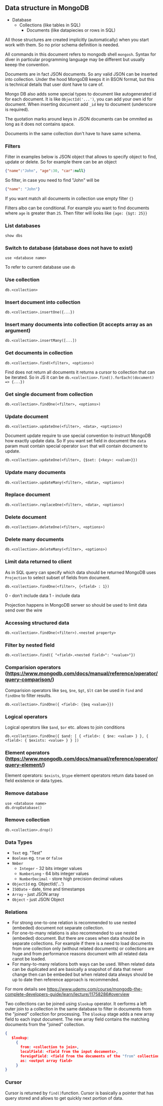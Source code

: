 ## Data structure in MongoDB

- Database
  - Collections (like tables in SQL)
    - Documents (like datapiecies or rows in SQL)

All those structures are created implicitly (automatically) when you start work with them. So no prior schema definition is needed.

All commands in this document refers to mongodb shell `mongosh`. Syntax for diver in particular programming language may be different but usually keeep the convention.

Documents are in fact JSON documents. So any valid JSON can be inserted into collection. Under the hood MongoDB keeps it in BSON format, but this is technical details that user dont have to care of.

Mongo DB also adds some special types to document like autogenerated id for each document. It is like `ObjectId('...')`, you can add your own id for document. When inserting document add `_id` key to document (underscore is required).

The quotation marks around keys in JSON documents can be ommited as long as it does not contains space.

Documents in the same collection don't have to have same schema.

### Filters

Filter in examples below is JSON object that allows to specify object to find, update or delete. So for example there can be an object

```JSON
{"name":"John", "age":30, "car":null}
```

So filter, in case you need to find "John" will be

```JSON
{"name": "John"}
```

If you want match all documents in collection use empty filter `{}`

Filters albo can be conditional. For example you want to find documents where `age` is greater than `25`. Then filter will looks like `{age: {$gt: 25}}`

### List databases

```
show dbs
```

### Switch to database (database does not have to exist)

```
use <database name>
```

To refer to current database use `db`

### Use collection

```
db.<collection>
```

### Insert document into collection

```
db.<collection>.insertOne({...})
```

### Insert many documents into collection (it accepts array as an argument)

```
db.<collection>.insertMany([...])
```

### Get documents in collection

```
db.<collection>.find(<filter>, <options>)
```

Find does not return all documents it returns a cursor to collection that can be iterated. So in JS it can be `db.<collection>.find().forEach((document) => {...})`

### Get single document from collection

```
db.<collection>.findOne(<filter>, <options>)
```

### Update document

```
db.<collection>.updateOne(<filter>, <data>, <options>)
```

Document update require to use special convention to instruct MongoDB how exactly update data.
So If you want set field in document the `data` param must contain special operator `$set` that will contain document to update.

```
db.<collection>.updateOne(<filter>, {$set: {<key>: <value>}})
```

### Update many documents

```
db.<collection>.updateMany(<filter>, <data>, <options>)
```

### Replace document

```
db.<collection>.replaceOne(<filter>, <data>, <options>)
```

### Delete document

```
db.<collection>.deleteOne(<filter>, <options>)
```

### Delete many documents

```
db.<collection>.deleteMany(<filter>, <options>)
```

### Limit data returned to client

As in SQL query can specify which data should be returned MongoDB uses `Projection` to select subset of fields from document.

```
db.<collection>.findOne(<filter>, {<field> : 1})
```

0 - don't include data
1 - include data

Projection happens in MongoDB serwer so should be used to limit data send over the wire

### Accessing structured data

```
db.<collection>.findOne(<filter>).<nested property>
```

### Filter by nested field

```
db.<collection>.find({ "<field>.<nested field>": "<value>"})
```

### Comparision operators (https://www.mongodb.com/docs/manual/reference/operator/query-comparison/)
Comparision operators like `$eq`, `$ne`, `$gt`, `$lt` can be used in `find` and `findOne` to filter results.
```
db.<collection>.findOne({ <field>: {$eq <value>}})
```

### Logical operators 
Logical operators like `$and`, `$or` etc. allows to join conditions 
```
db.<collection>.findOne({ $and: [ { <field>: { $ne: <value> } }, { <field>: { $exists: <value> } } ])
```

### Element operators (https://www.mongodb.com/docs/manual/reference/operator/query-element/)
Element operators: `$exists`, `$type` element operators return data based on field existence or data types.

### Remove database

```
use <database name>
db.dropDatabase()
```

### Remove collection

```
db.<collection>.drop()
```

### Data Types

- `Text` eg. "Test"
- `Boolean` eg. `true` or `false`
- `Nmber`
  - `Integer` - 32 bits integer values
  - `NumberLong` - 64 bits integer values
  - `NumberDecimal` - store high precision decimal values
- `ObjectId` eg. ObjectId('...')
- `ISODate` - date, time and timestamps
- `Array` - just JSON array
- `Object` - just JSON Object

### Relations

- For strong one-to-one relation is recommended to use nested (embeded) document not separate collection.
- For one-to-many relations is also recommended to use nested (embeded) document. But there are cases when data should be in separate collections.
  For example if there is a need to load documents from one collection only (without related documents) or collections are huge and from performance reasons document with all related data canot be loaded.
- For many-to-many relations both ways can be used. When related data can be duplicated and are basically a snapshot of data that never change then can be embeded but when related data always should be up to date then reference approach is recommended.

For more details see https://www.udemy.com/course/mongodb-the-complete-developers-guide/learn/lecture/11758286#overview

Two collections can be joined using `$lookup` operator. It oerforms a left outer join to a collection in the same database to filter in documents from the "joined" collection for processing. The `$lookup` stage adds a new array field to each input document. The new array field contains the matching documents from the "joined" collection.

```json
{
   $lookup:
     {
       from: <collection to join>,
       localField: <field from the input documents>,
       foreignField: <field from the documents of the "from" collection>,
       as: <output array field>
     }
}
```

### Cursor
Cursor is returned by `find()`function. Cursor is basically a pointer that has query stored and allows to get quickly next portion of data.
